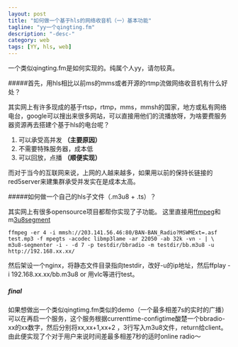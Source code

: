 ```yaml
---
layout: post
title: "如何做一个基于hls的网络收音机（一）基本功能"
tagline: "yy一个qingting.fm"
description: "-desc-"
category: web
tags: [YY, hls, web]
---
```


一个类似qingting.fm是如何实现的。纯属个人yy，请勿较真。

#####首先，用hls相比以前ms的mms或者开源的rtmp流做网络收音机有什么好处？

其实网上有许多现成的基于rtsp，rtmp，mms，mmsh的国家，地方或私有网络电台，google可以搜出来很多网站，可以直接用他们的流播放呀，为啥要费服务器资源再去搭建个基于hls的电台呢？

1. 可以承受高并发    **（主要原因）**
2. 不需要特殊服务器，成本低
3. 可以回放，点播  **（顺便实现）**

而对于当今的互联网来说，上网的人越来越多，如果用以前的保持长链接的red5server来建集群承受并发实在是成本太高。

#####如何做一个自己的hls子文件（.m3u8 + .ts）？

其实网上有很多opensource项目都帮你实现了子功能。
这里直接用[ffmpeg](http://ffmpeg.org/)和m[3u8segment](https://github.com/johnf/m3u8-segmenter)


`ffmpeg -er 4 -i mmsh://203.141.56.46:80/BAN-BAN_Radio?MSWMExt=.asf test.mp3 -f mpegts -acodec libmp3lame -ar 22050 -ab 32k -vn - | \`
 `m3u8-segmenter -i - -d 7 -p testdir/bbradio -m testdir/bb.m3u8 -u http://192.168.xx.xx/
`

然后架设一个nginx，将静态文件目录指向testdir，改好-u的ip地址，然后ffplay -i 192.168.xx.xx/bb.m3u8 or 用vlc等进行test。

##### final

如果想做出一个类似qingtimg.fm类似的demo（一个最多相差7s的实时的广播）可以在再启一个服务，这个服务根据currenttime-configtime酸楚一个bbradio-xx的xx数字，然后分别将xx,xx+1,xx+2 ，3行写入m3u8文件，return给client。 由此便实现了个对于用户来说时间差最多相差7秒的适时online radio～

 